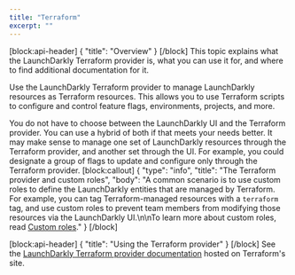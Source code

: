 ```yaml
---
title: "Terraform"
excerpt: ""
---
```

[block:api-header]
{
  "title": "Overview"
}
[/block]
This topic explains what the LaunchDarkly Terraform provider is, what you can use it for, and where to find additional documentation for it. 

Use the LaunchDarkly Terraform provider to manage LaunchDarkly resources as Terraform resources. This allows you to use Terraform scripts to configure and control feature flags, environments, projects, and more.

You do not have to choose between the LaunchDarkly UI and the Terraform provider. You can use a hybrid of both if that meets your needs better. It may make sense to manage one set of LaunchDarkly resources through the Terraform provider, and another set through the UI. For example, you could designate a group of flags to update and configure only through the Terraform provider.
[block:callout]
{
  "type": "info",
  "title": "The Terraform provider and custom roles",
  "body": "A common scenario is to use custom roles to define the LaunchDarkly entities that are managed by Terraform. For example, you can tag Terraform-managed resources with a `terraform` tag, and use custom roles to prevent team members from modifying those resources via the LaunchDarkly UI.\n\nTo learn more about custom roles, read [Custom roles](doc:custom-roles)."
}
[/block]

[block:api-header]
{
  "title": "Using the Terraform provider"
}
[/block]
See the [LaunchDarkly Terraform provider documentation](https://terraform.io/docs/providers/launchdarkly/index.html) hosted on Terraform's site.